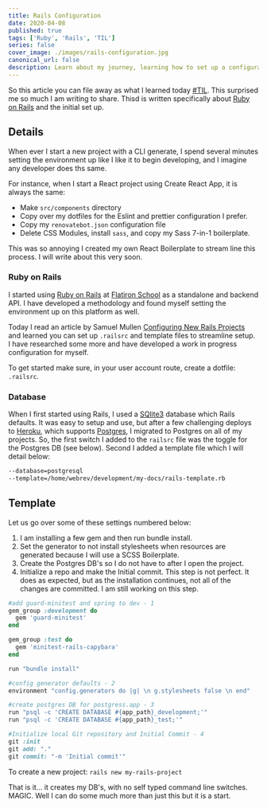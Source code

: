 ```yaml
---
title: Rails Configuration
date: 2020-04-08
published: true
tags: ['Ruby', 'Rails', 'TIL']
series: false
cover_image: ./images/rails-configuration.jpg
canonical_url: false
description: Learn about my journey, learning how to set up a configuration file to streamline creating new Rails project.
---
```

So this article you can file away as what I learned today [#TIL](https://twitter.com/hashtag/TIL?src=hashtag_click). This surprised me so much I am writing to share. Thisd is written specifically about [Ruby on Rails]() and the initial set up.

## Details
When ever I start a new project with a CLI generate, I spend several minutes setting the environment up like I like it to begin developing, and I imagine any developer does ths same.

For instance, when I start a React project using Create React App, it is always the same:
- Make `src/components` directory
- Copy over my dotfiles for the Eslint and prettier configuration I prefer.
- Copy my `renovatebot.json` configuration file
- Delete CSS Modules, install `sass`, and copy my Sass 7-in-1 boilerplate.

This was so annoying I created my own React Boilerplate to stream line this process. I will write about this very soon.

### Ruby on Rails
I started using [Ruby on Rails]() at [Flatiron School]() as a standalone and backend API. I have developed a methodology and found myself setting the environment up on this platform as well.

Today I read an article by Samuel Mullen [Configuring New Rails Projects](https://samuelmullen.com/articles/configuring_new_rails_projects_with_railsrc_and_templates/) and learned you can set up `.railsrc` and template files to streamline setup. I have researched some more and have developed a work in progress configuration for myself.

To get started make sure, in your user account route, create a dotfile: `.railsrc`.

### Database
When I first started using Rails, I used a [SQlite3]() database which Rails defaults. It was easy to setup and use, but after a few challenging deploys to [Heroku](), which supports [Postgres](), I migrated to Postgres on all of my projects. So, the first switch I added to the `railsrc` file was the toggle for the Postgres DB (see below). Second I added a template file which I will detail below:

```bash
--database=postgresql
--template=/home/webrev/development/my-docs/rails-template.rb
```

## Template
Let us go over some of these settings numbered below:
1. I am installing a few gem and then run bundle install.
2. Set the generator to not install stylesheets when resources are generated because I will use a SCSS Boilerplate.
3. Create the Postgres DB's so I do not have to after I open the project.
4. Initialize a repo and make the Initial commit. This step is not perfect. It does as expected, but as the installation continues, not all of the changes are committed. I am still working on this step.

```ruby
#add guard-minitest and spring to dev - 1
gem_group :development do
  gem 'guard-minitest'
end

gem_group :test do
  gem 'minitest-rails-capybara'
end

run "bundle install"

#config generator defaults - 2
environment "config.generators do |g| \n g.stylesheets false \n end"

#create postgres DB for postgress.app - 3
run "psql -c 'CREATE DATABASE #{app_path}_development;'"
run "psql -c 'CREATE DATABASE #{app_path}_test;'"

#Initialize local Git repository and Initial Commit - 4
git :init
git add: "."
git commit: "-m 'Initial commit'"
```
To create a new project:
`rails new my-rails-project`

That is it... it creates my DB's, with no self typed command line switches. MAGIC. Well I can do some much more than just this but it is a start.
